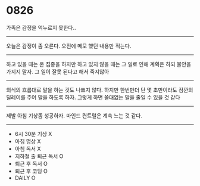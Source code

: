 # 0826

가족은 감정을 억누르지 못한다..
- - -
오늘은 감정이 좀 오른다. 오전에 메모 했던 내용만 적는다.
- - -
하고 있을 때는 온 집중을 하지만 하고 있지 않을 때는 그 일로 인해 계획은 하되 불안을 가지지 말자. 그 일이 잘못 된다고 해서 죽지않아
- - -
의식의 흐름대로 말을 하는 것도 나쁘지 않다. 하지만 한번만더 단 몇 초만이라도 잠깐의 딜레이를 주어 말을 하도록 하자. 그렇게 하면 쓸대없는 말을 줄일 수 있을 것 같다
- - -
제발 아침 기상좀 성공하자. 마인드 컨트럴은 계속 느는 것 같다.
- - -
- 6시 30분 기상 X
- 아침 명상 X
- 아침 독서 X
- 지하철 출 퇴근 독서 O
- 퇴근 후 독서 O
- 퇴근 후 코딩 O
- DAILY O